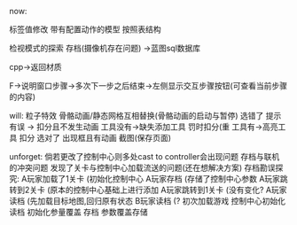 now:

标签值修改
带有配置动作的模型 按照表结构

检视模式的探索
存档(摄像机存在问题)
->蓝图sql数据库

cpp->返回材质

F->说明窗口步骤->多次下一步之后结束->左侧显示交互步骤按钮(可查看当前步骤的内容)

will:
粒子特效
骨骼动画/静态网格互相替换(骨骼动画的启动与暂停)
选错了 提示有误 -> 扣分且不发生动画
	工具没有->缺失添加工具 罚时扣分(重
	工具有->高亮工具 扣分
选对了 出现框且有动画
截图(保存页面)

unforget:
倘若更改了控制中心则多处cast to controller会出现问题 
存档与联机 的冲突问题
发现了关卡与控制中心加载流送的问题(还在想解决方案)
存档勘误探究:
A玩家加载了1关卡	(初始化控制中心
A玩家存档			(存储了控制中心参数
A玩家跳转到2关卡	(原本的控制中心基础上进行添加
A玩家跳转到1关卡	(没有变化?
A玩家读档			(先加载目标地图,回归原有状态
B玩家读档			(?
初次加载游戏 		控制中心初始化
读档				初始化参量覆盖
存档				参数覆盖存储